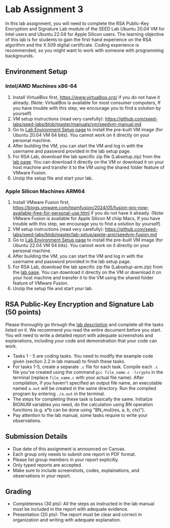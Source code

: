 # Lab Assignment 3

In this lab assignment, you will need to complete the RSA Public-Key Encryption and Signature Lab module of the SEED Lab Ubuntu 20.04 VM for Intel users and Ubuntu 22.04 for Apple Silicon users. The learning objective of this lab is for students to gain the first-hand experience on the RSA algorithm and the X.509 digital certificate. Coding experience is recommended, so you might want to work with someone with programming backgrounds.

## Environment Setup

### Intel/AMD Machines x86-64

1. Install VirtualBox first, https://www.virtualbox.org/ if you do not have it already. (Note: VirtualBox is available for most consumer computers, If you have trouble with this step, we encourage you to find a solution by yourself)
2. VM setup instructions (read very carefully): https://github.com/seed-labs/seed-labs/blob/master/manuals/vm/seedvm-manual.md
3. Go to [Lab Environment Setup page](https://seedsecuritylabs.org/labsetup.html) to install the pre-built VM image (for Ubuntu 20.04 VM 64 bits). You cannot work on it directly on your personal machine.
4. After building the VM, you can start the VM and log in with the username and password provided in the lab setup page.
5. For RSA Lab, download the lab specific zip file (Labsetup.zip) from the [lab page](https://seedsecuritylabs.org/Labs_20.04/Crypto/Crypto_RSA/). You can download it directly on the VM or download it on your host machine and transfer it to the VM using the shared folder feature of VMware Fusion.
6. Unzip the setup file and start your lab.

### Apple Silicon Machines ARM64

1. Install VMware Fusion first, https://blogs.vmware.com/teamfusion/2024/05/fusion-pro-now-available-free-for-personal-use.html if you do not have it already. (Note: VMware Fusion is available for Apple Silicon M chiip Macs, If you have trouble with this step, we encourage you to find a solution by yourself)
2. VM setup instructions (read very carefully): https://github.com/seed-labs/seed-labs/blob/master/lab-setup/apple-arm/seedvm-fusion.md
3. Go to [Lab Environment Setup page](https://seedsecuritylabs.org/labsetup.html) to install the pre-built VM image (for Ubuntu 22.04 VM 64 bits). You cannot work on it directly on your personal machine.
4. After building the VM, you can start the VM and log in with the username and password provided in the lab setup page.
5. For RSA Lab, download the lab specific zip file (Labsetup-arm.zip) from the [lab page](https://seedsecuritylabs.org/Labs_20.04/Crypto/Crypto_RSA/). You can download it directly on the VM or download it on your host machine and transfer it to the VM using the shared folder feature of VMware Fusion.
6. Unzip the setup file and start your lab.

## RSA Public-Key Encryption and Signature Lab (50 points)

Please thoroughly go through the [lab description](https://seedsecuritylabs.org/Labs_20.04/Files/Crypto_RSA/Crypto_RSA.pdf) and complete all the tasks listed on it. We recommend you read the entire document before you start. You will need to write a detailed report with adequate screenshots and explanations, including your code and demonstration that your code can work.

- Tasks 1 - 5 are coding tasks. You need to modify the example code given (section 2.2 in lab manual) to finish these tasks.
- For tasks 1-5, create a separate `.c` file for each task. Compile each `.c` file you've created using the command `gcc file_name.c -lcrypto` in the terminal (replace `file_name.c` with your actual file name). After compilation, if you haven't specified an output file name, an executable named `a.out` will be created in the same directory. Run the compiled program by entering `./a.out` in the terminal.
- The steps for completing these task is basically the same. Initialize BIGNUM variables you need, do the calculation using BN operation functions (e.g. a\*b can be done using
  "BN_mul(res, a, b, ctx)").
- Pay attention to the lab manual, some tasks require to write your observations.

## Submission Details

- Due date of this assignment is announced on Canvas.
- Each group only needs to submit one report in PDF format.
- Please list group members in your report explicitly.
- Only typed reports are accepted.
- Make sure to include screenshots, codes, explainations, and observations in your report.

## Grading

- Completeness (30 pts): All the steps as instructed in the lab manual must be included in the report with adequate evidence.
- Presentation (20 pts): The report must be clear and correct in organization and writing with adequate explanation.
